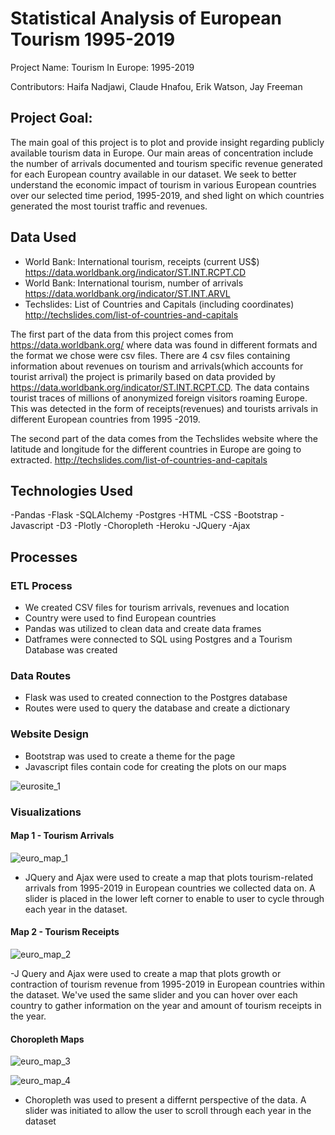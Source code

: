 # Statistical Analysis of European Tourism 1995-2019

Project Name: Tourism In Europe: 1995-2019

Contributors: Haifa Nadjawi, Claude Hnafou, Erik Watson, Jay Freeman

## Project Goal:

The main goal of this project is to plot and provide insight regarding publicly available tourism data in Europe. Our main areas of concentration include the number of arrivals documented and tourism specific revenue generated for each European country available in our dataset. We seek to better understand the economic impact of tourism in various European countries over our selected time period, 1995-2019, and shed light on which countries generated the most tourist traffic and revenues.

## Data Used

- World Bank: International tourism, receipts (current US$) https://data.worldbank.org/indicator/ST.INT.RCPT.CD
- World Bank: International tourism, number of arrivals https://data.worldbank.org/indicator/ST.INT.ARVL
- Techslides: List of Countries and Capitals (including coordinates) http://techslides.com/list-of-countries-and-capitals

The first part of the data from this project comes from https://data.worldbank.org/ where data was found in different formats and the format we chose were csv files. There are 4 csv files containing information about revenues on tourism and arrivals(which accounts for tourist arrival)
the project is primarily based on data provided by https://data.worldbank.org/indicator/ST.INT.RCPT.CD. The data contains tourist traces of millions of anonymized foreign visitors roaming Europe. This was detected in the form of receipts(revenues) and tourists arrivals in different European countries from 1995 -2019.

The second part of the data comes from the Techslides website where the latitude and longitude for the different countries in Europe are going to extracted.
http://techslides.com/list-of-countries-and-capitals

## Technologies Used

-Pandas
-Flask
-SQLAlchemy
-Postgres
-HTML
-CSS
-Bootstrap
-Javascript
-D3
-Plotly
-Choropleth
-Heroku
-JQuery
-Ajax

## Processes

### ETL Process

- We created CSV files for tourism arrivals, revenues and location
- Country were used to find European countries
- Pandas was utilized to clean data and create data frames
- Datframes were connected to SQL using Postgres and a Tourism Database was created

### Data Routes

- Flask was used to created connection to the Postgres database
- Routes were used to query the database and create a dictionary

### Website Design

- Bootstrap was used to create a theme for the page
- Javascript files contain code for creating the plots on our maps

![eurosite_1](https://media.giphy.com/media/77hnj5lZFkppdWrvqS/giphy.gif)

### Visualizations

#### Map 1 - Tourism Arrivals
![euro_map_1](https://media.giphy.com/media/4XUSjIp1ebkwxnvRV3/giphy.gif)

- JQuery and Ajax were used to create a map that plots tourism-related arrivals from 1995-2019 in European countries we collected data on. A slider is placed in the lower left corner to enable to user to cycle through each year in the dataset. 

#### Map 2 - Tourism Receipts
![euro_map_2](https://media.giphy.com/media/3J9LGtrFENusv3m0Hq/giphy.gif)

-J Query and Ajax were used to create a map that plots growth or contraction of tourism revenue from 1995-2019 in European countries within the dataset. We've used the same slider and you can hover over each country to gather information on the year and amount of tourism receipts in the year.

#### Choropleth Maps
![euro_map_3](https://media.giphy.com/media/KilWKKuxpqDzvr8mNd/giphy.gif)

![euro_map_4](https://media.giphy.com/media/KilWKKuxpqDzvr8mNd/giphy.gif)

- Choropleth was used to present a differnt perspective of the data. A slider was initiated to allow the user to scroll through each year in the dataset
